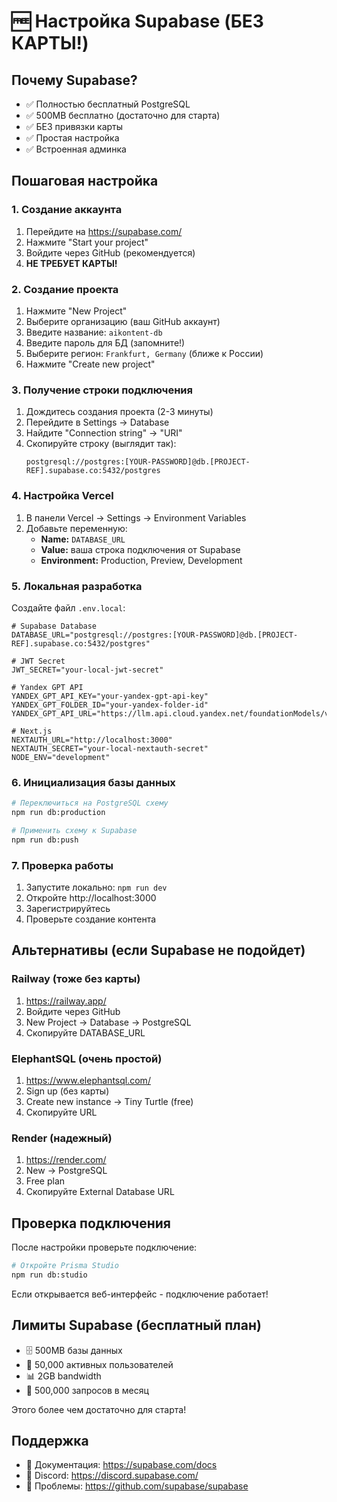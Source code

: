 # 🆓 Настройка Supabase (БЕЗ КАРТЫ!)

## Почему Supabase?
- ✅ Полностью бесплатный PostgreSQL
- ✅ 500MB бесплатно (достаточно для старта)
- ✅ БЕЗ привязки карты
- ✅ Простая настройка
- ✅ Встроенная админка

## Пошаговая настройка

### 1. Создание аккаунта
1. Перейдите на https://supabase.com/
2. Нажмите "Start your project"
3. Войдите через GitHub (рекомендуется)
4. **НЕ ТРЕБУЕТ КАРТЫ!**

### 2. Создание проекта
1. Нажмите "New Project"
2. Выберите организацию (ваш GitHub аккаунт)
3. Введите название: `aikontent-db`
4. Введите пароль для БД (запомните!)
5. Выберите регион: `Frankfurt, Germany` (ближе к России)
6. Нажмите "Create new project"

### 3. Получение строки подключения
1. Дождитесь создания проекта (2-3 минуты)
2. Перейдите в Settings → Database
3. Найдите "Connection string" → "URI"
4. Скопируйте строку (выглядит так):
   ```
   postgresql://postgres:[YOUR-PASSWORD]@db.[PROJECT-REF].supabase.co:5432/postgres
   ```

### 4. Настройка Vercel
1. В панели Vercel → Settings → Environment Variables
2. Добавьте переменную:
   - **Name:** `DATABASE_URL`
   - **Value:** ваша строка подключения от Supabase
   - **Environment:** Production, Preview, Development

### 5. Локальная разработка
Создайте файл `.env.local`:
```env
# Supabase Database
DATABASE_URL="postgresql://postgres:[YOUR-PASSWORD]@db.[PROJECT-REF].supabase.co:5432/postgres"

# JWT Secret
JWT_SECRET="your-local-jwt-secret"

# Yandex GPT API
YANDEX_GPT_API_KEY="your-yandex-gpt-api-key"
YANDEX_GPT_FOLDER_ID="your-yandex-folder-id"
YANDEX_GPT_API_URL="https://llm.api.cloud.yandex.net/foundationModels/v1/completion"

# Next.js
NEXTAUTH_URL="http://localhost:3000"
NEXTAUTH_SECRET="your-local-nextauth-secret"
NODE_ENV="development"
```

### 6. Инициализация базы данных
```bash
# Переключиться на PostgreSQL схему
npm run db:production

# Применить схему к Supabase
npm run db:push
```

### 7. Проверка работы
1. Запустите локально: `npm run dev`
2. Откройте http://localhost:3000
3. Зарегистрируйтесь
4. Проверьте создание контента

## Альтернативы (если Supabase не подойдет)

### Railway (тоже без карты)
1. https://railway.app/
2. Войдите через GitHub
3. New Project → Database → PostgreSQL
4. Скопируйте DATABASE_URL

### ElephantSQL (очень простой)
1. https://www.elephantsql.com/
2. Sign up (без карты)
3. Create new instance → Tiny Turtle (free)
4. Скопируйте URL

### Render (надежный)
1. https://render.com/
2. New → PostgreSQL
3. Free plan
4. Скопируйте External Database URL

## Проверка подключения

После настройки проверьте подключение:
```bash
# Откройте Prisma Studio
npm run db:studio
```

Если открывается веб-интерфейс - подключение работает!

## Лимиты Supabase (бесплатный план)
- 🗄️ 500MB базы данных
- 👥 50,000 активных пользователей
- 📊 2GB bandwidth
- 🔄 500,000 запросов в месяц

Этого более чем достаточно для старта!

## Поддержка
- 📖 Документация: https://supabase.com/docs
- 💬 Discord: https://discord.supabase.com/
- 🐛 Проблемы: https://github.com/supabase/supabase
